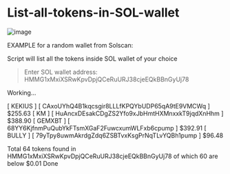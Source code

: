 # List-all-tokens-in-SOL-wallet

![image](https://github.com/user-attachments/assets/5ec5e363-649a-46d6-8b1a-fb8fed5d90df)

EXAMPLE for a random wallet from Solscan:

Script will list all the tokens inside SOL wallet of your choice

> Enter SOL wallet address: HMMG1xMxiXSRwKpvDpjQCeRuURJ38cjeEQkBBnGyUj78

Working...

[ KEKIUS     ] [ CAxoUYhQ4B1kqcsgir8LLLfKPQYbUDP65qA9tE9VMCWq  ] $255.63
[ KM         ] [ HuAncxDEsakCDgZS2Yfo9xJbHmtHXMnxxkT9jqdXnHhm  ] $388.90
[ GEMXBT     ] [ 68YY6KjfnmPuQubYkFTsmXGaF2FuwcxumWLFxb6cpump  ] $392.91
[ BULLY      ] [ 79yTpy8uwmAkrdgZdq6ZSBTvxKsgPrNqTLvYQBh1pump  ] $96.48

Total 64 tokens found in HMMG1xMxiXSRwKpvDpjQCeRuURJ38cjeEQkBBnGyUj78
        of which 60 are below $0.01
Done
